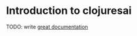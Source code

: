 # Introduction to clojuresai

TODO: write [great documentation](http://jacobian.org/writing/what-to-write/)
